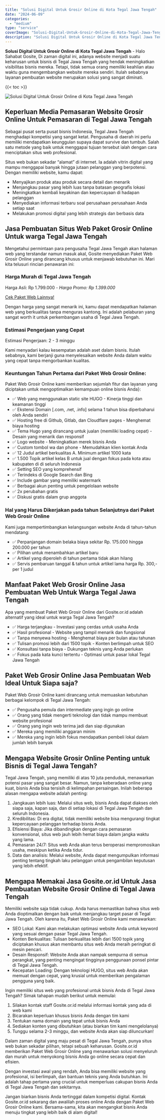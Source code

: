 ```yaml
---
title: "Solusi Digital Untuk Grosir Online di Kota Tegal Jawa Tengah"
date: "2024-06-09"
categories: 
  - "medium"
type: "service"
coverImage: "Solusi-Digital-Untuk-Grosir-Online-di-Kota-Tegal-Jawa-Tengah.png"
description: "Solusi Digital Untuk Grosir Online di Kota Tegal Jawa Tengah. Jangan biarkan bisnis Anda tertinggal dalam kompetisi digital. Kontak Gosite.or.id sekarang dan..."
---
```


**Solusi Digital Untuk Grosir Online di Kota Tegal Jawa Tengah** - Halo Sahabat Gosite, Di zaman digital ini, adanya website menjadi suatu keharusan untuk bisnis di Tegal Jawa Tengah yang hendak meningkatkan visibilitas bisnis mereka. Tetapi, tidak semua orang memiliki keahlian atau waktu guna mengembangkan website mereka sendiri. Itulah sebabnya layanan pembuatan website merupakan solusi yang sangat diminati.

{{< toc >}}

![Solusi Digital Untuk Grosir Online di Kota Tegal Jawa Tengah](/images/medium/Solusi-Digital-Untuk-Grosir-Online-di-Kota-Tegal-Jawa-Tengah.png)

## Keperluan Media Pemasaran Website Grosir Online Untuk Pemasaran di Tegal Jawa Tengah

Sebagai pusat serta pusat bisnis Indonesia, Tegal Jawa Tengah menghadapi kompetisi yang sangat ketat. Pengusaha di daerah ini perlu memiliki mendapatkan keunggulan supaya dapat survive dan tumbuh. Salah satu metode yang baik untuk menggapai tujuan tersebut ialah dengan cara menciptakan situs web profesional.

Situs web bukan sekadar “alamat” di internet. Ia adalah vitrin digital yang mampu menggapai banyak hingga jutaan pelanggan yang berpotensi. Dengan memiliki website, kamu dapat:

- Menyajikan produk atau produk secara detail dan menarik
- Menjangkau pasar yang lebih luas tanpa batasan geografis lokasi
- Meningkatkan kembali keyakinan dan kepercayaan di hadapan pelanggan
- Menyediakan informasi terbaru soal perusahaan perusahaan Anda setiap saat
- Melakukan promosi digital yang lebih strategis dan berbasis data

## Jasa Pembuatan Situs Web Paket Grosir Online Untuk warga Tegal Jawa Tengah

Mengetahui permintaan para pengusaha Tegal Jawa Tengah akan halaman web yang terstandar namun masuk akal, Gosite menyediakan Paket Web Grosir Online yang dirancang khusus untuk menjawab kebutuhan ini. Mari kita telusuri rincian penawaran ini:

### Harga Murah di Tegal Jawa Tengah

<a class="cta-button">Harga Asli: Rp 1.799.000 - <em>Harga Promo: Rp 1.399.000</em></a>

<a href="/jasa-web/" class="cta-button">Cek Paket Web Lainnya!</a>

Dengan harga yang sangat menarik ini, kamu dapat mendapatkan halaman web yang berkualitas tanpa menguras kantong. Ini adalah pelaburan yang sangat worth it untuk perkembangan usaha di Tegal Jawa Tengah.

### Estimasi Pengerjaan yang Cepat

Estimasi Pengerjaan: 2 - 3 minggu

Kami menyadari kalau kesempatan adalah aset dalam bisnis. Itulah sebabnya, kami berjanji guna menyelesaikan website Anda dalam waktu yang cepat tanpa mengorbankan kualitas.

### Keuntungan Tahun Pertama dari Paket Web Grosir Online:

Paket Web Grosir Online kami memberikan sejumlah fitur dan layanan yang diciptakan untuk mengoptimalkan kemampuan online bisnis Anda}:

- ✅ Web yang menggunakan static site HUGO - Kinerja tinggi dan keamanan tinggi
- ✅ Ekstensi Domain \[.com, .net, .info\] selama 1 tahun bisa diperbaharui oleh Anda sendiri
- ✅ Hosting free di Github, Gitlab, dan Cloudflare pages - Menghemat biaya hosting
- ✅ Tema Hugo yang dirancang untuk jualan (memiliki loading cepat) - Desain yang menarik dan responsif
- ✅ Logo website - Meningkatkan merek bisnis Anda
- ✅ Custom tombol wa dan phone - Memudahkan klien kontak Anda
- ✅ 12 Judul artikel berkualitas A. Minimum artikel 1000 kata
- ✅ 1.500 Topik artikel kelas B untuk jual dengan fokus pada kota atau kabupaten di di seluruh Indonesia
- ✅ Setting SEO yang komprehensif
- ✅ Terindeks di Google Search dan Bing
- ✅ Include gambar yang memiliki watermark
- ✅ Berbagai akun penting untuk pengelolaan website
- ✅ 2x perubahan gratis
- ✅ Diskusi gratis dalam grup anggota

### Hal yang Harus Dikerjakan pada tahun Selanjutnya dari Paket Web Grosir Online

Kami juga mempertimbangkan kelangsungan website Anda di tahun-tahun mendatang:

- ✅ Perpanjangan domain belaka biaya sekitar Rp. 175.000 hingga 200.000 per tahun
- ✅ Pilihan untuk menambahkan artikel baru
- ✅ Artikel yang diperoleh di tahun pertama tidak akan hilang
- ✅ Servis pembaruan tanggal & tahun untuk artikel lama harga Rp. 300,- per 1 judul

## Manfaat Paket Web Grosir Online Jasa Pembuatan Web Untuk Warga Tegal Jawa Tengah

Apa yang membuat Paket Web Grosir Online dari Gosite.or.id adalah alternatif yang ideal untuk warga Tegal Jawa Tengah?

- ✅ Harga terjangkau - Investasi yang cerdas untuk usaha Anda
- ✅ Hasil profesional - Website yang tampil menarik dan fungsional
- ✅ Tanpa menyewa hosting - Menghemat biaya per bulan atau tahunan
- ✅ Tulisan promosi lebih dari 1500 topik - Konten berlimpah untuk SEO
- ✅ Konsultasi tanpa biaya - Dukungan teknis yang Anda perlukan
- ✅ Fokus pada kata kunci tertentu - Optimasi untuk pasar lokal Tegal Jawa Tengah

## Paket Web Grosir Online Jasa Pembuatan Web Ideal Untuk Siapa saja?

Paket Web Grosir Online kami dirancang untuk memuaskan kebutuhan berbagai kelompok di Tegal Jawa Tengah:

- ✅ Pengusaha pemula dan intermediate yang ingin go online
- ✅ Orang yang tidak mengerti teknologi dan tidak mampu membuat website profesional
- ✅ Orang yang ingin web terima jadi dan siap digunakan
- ✅ Mereka yang memiliki anggaran minim
- ✅ Mereka yang ingin lebih fokus mendapatkan pembeli lokal dalam jumlah lebih banyak

## Mengapa Website Grosir Online Penting untuk Bisnis di Tegal Jawa Tengah?

Tegal Jawa Tengah, yang memiliki di atas 10 juta penduduk, menawarkan potensi pasar yang sangat besar. Namun, tanpa keberadaan online yang kuat, bisnis Anda bisa tersisih di kelimpahan persaingan. Inilah beberapa alasan mengapa website adalah penting:

1. Jangkauan lebih luas: Melalui situs web, bisnis Anda dapat diakses oleh siapa saja, kapan saja, dan di setiap lokasi di Tegal Jawa Tengah dan seluruh Indonesia.
2. Kredibilitas: Di era digital, tidak memiliki website bisa mengurangi tingkat kepercayaan pelanggan terhadap bisnis Anda.
3. Efisiensi Biaya: Jika dibandingkan dengan cara pemasaran konvensional, situs web jauh lebih hemat biaya dalam jangka waktu yang lama.
4. Pemasaran 24/7: Situs web Anda akan terus beroperasi mempromosikan usaha, meskipun ketika Anda tidur.
5. Data dan analisis: Melalui website, Anda dapat mengumpulkan informasi penting tentang tingkah laku pelanggan untuk pengambilan keputusan yang lebih efektif.

## Mengapa Memakai Jasa Gosite.or.id Untuk Jasa Pembuatan Website Grosir Online di Tegal Jawa Tengah

Memiliki website saja tidak cukup. Anda harus memastikan bahwa situs web Anda dioptimalkan dengan baik untuk menjangkau target pasar di Tegal Jawa Tengah. Oleh karena itu, Paket Web Grosir Online kami menawarkan:

- SEO Lokal: Kami akan melakukan optimasi website Anda untuk keyword yang sesuai dengan pasar Tegal Jawa Tengah.
- Konten Berkualitas: Tulisan berkualitas lebih dari 1500 topik yang diciptakan khusus akan membantu situs web Anda meraih peringkat di mesin pencari.
- Desain Responsif: Website Anda akan nampak sempurna di semua perangkat, yang penting mengingat tingginya penggunaan ponsel pintar di Tegal Jawa Tengah.
- Kecepatan Loading: Dengan teknologi HUGO, situs web Anda akan memuat dengan cepat, yang krusial untuk memberikan pengalaman pengguna yang baik.

Ingin memiliki situs web yang profesional untuk bisnis Anda di Tegal Jawa Tengah? Simak tahapan mudah berikut untuk memulai:

1. Silakan kontak staff Gosite.or.id melalui informasi kontak yang ada di web kami
2. Bicarakan keperluan khusus bisnis Anda dengan tim kami
3. Tentukan nama domain yang tepat untuk bisnis Anda
4. Sediakan konten yang dibutuhkan (atau biarkan tim kami mengelolanya)
5. Tunggu selama 2-3 minggu, dan website Anda akan siap diluncurkan!

Dalam zaman digital yang maju pesat di Tegal Jawa Tengah, punya situs web bukan sekadar pilihan, tetapi sebuah keharusan. Gosite.or.id memberikan Paket Web Grosir Online yang menawarkan solusi menyeluruh dan murah untuk menyokong bisnis Anda go online secara cepat dan efisien.

Dengan investasi awal yang rendah, Anda bisa memiliki website yang profesional, isi berlimpah, dan bantuan teknis yang Anda butuhkan. Ini adalah tahap pertama yang crucial untuk memperluas cakupan bisnis Anda di Tegal Jawa Tengah dan sekitarnya.

Jangan biarkan bisnis Anda tertinggal dalam kompetisi digital. Kontak Gosite.or.id sekarang dan awalilah proses online Anda dengan Paket Web Grosir Online kami. Bersama-sama, kita akan mengangkat bisnis Anda menuju tingkat yang lebih baik di alam digital!